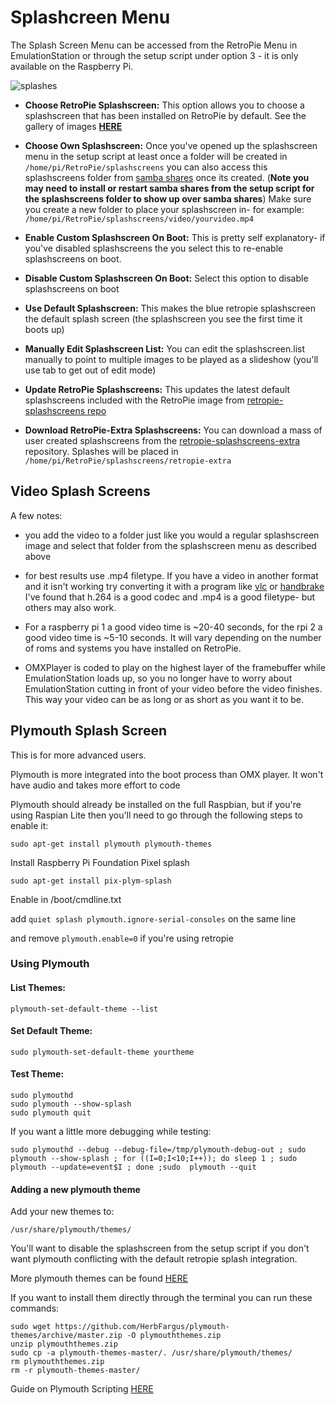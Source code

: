 # Splashcreen Menu

The Splash Screen Menu can be accessed from the RetroPie Menu in EmulationStation or through the setup script under option 3 - it is only available on the Raspberry Pi.

![splashes](https://cloud.githubusercontent.com/assets/10035308/16179686/82420dcc-362a-11e6-963d-13d4471f813e.png)

- **Choose RetroPie Splashscreen:** This option allows you to choose a splashscreen that has been installed on RetroPie by default. See the gallery of images [**HERE**](https://github.com/RetroPie/retropie-splashscreens/wiki)

- **Choose Own Splashscreen:** Once you've opened up the splashscreen menu in the setup script at least once a folder will be created in `/home/pi/RetroPie/splashscreens` you can also access this splashscreens folder from [samba shares](https://github.com/RetroPie/RetroPie-Setup/wiki/First-Installation#samba-shares-needs-an-active-internet-connection) once its created. (**Note you may need to install or restart samba shares from the setup script for the splashscreens folder to show up over samba shares**) Make sure you create a new folder to place your splashscreen in- for example:  `/home/pi/RetroPie/splashscreens/video/yourvideo.mp4`

- **Enable Custom Splashscreen On Boot:** This is pretty self explanatory- if you've disabled splashscreens the you select this to re-enable splashscreens on boot.

- **Disable Custom Splashscreen On Boot:** Select this option to disable splashscreens on boot

- **Use Default Splashscreen:** This makes the blue retropie splashscreen the default splash screen (the splashscreen you see the first time it boots up)

- **Manually Edit Splashscreen List:** You can edit the splashscreen.list manually to point to multiple images to be played as a slideshow (you'll use tab to get out of edit mode)

- **Update RetroPie Splashscreens:** This updates the latest default splashscreens included with the RetroPie image from [retropie-splashscreens repo](https://github.com/RetroPie/retropie-splashscreens)

- **Download RetroPie-Extra Splashscreens:** You can download a mass of user created splashscreens from the [retropie-splashscreens-extra](https://github.com/HerbFargus/retropie-splashscreens-extra) repository. Splashes will be placed in `/home/pi/RetroPie/splashscreens/retropie-extra`

## Video Splash Screens

A few notes:

- you add the video to a folder just like you would a regular splashscreen image and select that folder from the splashscreen menu as described above

- for best results use .mp4 filetype. If you have a video in another format and it isn't working try converting it with a program like [vlc](http://www.videolan.org/vlc/index.html) or [handbrake](https://handbrake.fr/) I've found that h.264 is a good codec and .mp4 is a good filetype- but others may also work.
 
- For a raspberry pi 1 a good video time is ~20-40 seconds, for the rpi 2 a good video time is ~5-10 seconds. It will vary depending on the number of roms and systems you have installed on RetroPie. 

- OMXPlayer is coded to play on the highest layer of the framebuffer while EmulationStation loads up, so you no longer have to worry about EmulationStation cutting in front of your video before the video finishes. This way your video can be as long or as short as you want it to be.

## Plymouth Splash Screen

This is for more advanced users.

Plymouth is more integrated into the boot process than OMX player. It won't have audio and takes more effort to code

Plymouth should already be installed on the full Raspbian, but if you're using Raspian Lite then you'll need to go through the following steps to enable it:

```
sudo apt-get install plymouth plymouth-themes
```

Install Raspberry Pi Foundation Pixel splash

```
sudo apt-get install pix-plym-splash
```

Enable in /boot/cmdline.txt

add `quiet splash plymouth.ignore-serial-consoles` on the same line

and remove `plymouth.enable=0` if you're using retropie

### Using Plymouth

#### List Themes:

```
plymouth-set-default-theme --list
```

#### Set Default Theme:

```
sudo plymouth-set-default-theme yourtheme
```

#### Test Theme:

```
sudo plymouthd
sudo plymouth --show-splash
sudo plymouth quit 
```

If you want a little more debugging while testing:
```
sudo plymouthd --debug --debug-file=/tmp/plymouth-debug-out ; sudo plymouth --show-splash ; for ((I=0;I<10;I++)); do sleep 1 ; sudo plymouth --update=event$I ; done ;sudo  plymouth --quit
```


#### Adding a new plymouth theme

Add your new themes to:

```
/usr/share/plymouth/themes/
```

You'll want to disable the splashscreen from the setup script if you don't want plymouth conflicting with the default retropie splash integration.

More plymouth themes can be found [HERE](https://github.com/HerbFargus/plymouth-themes)

If you want to install them directly through the terminal you can run these commands:

```
sudo wget https://github.com/HerbFargus/plymouth-themes/archive/master.zip -O plymouththemes.zip
unzip plymouththemes.zip
sudo cp -a plymouth-themes-master/. /usr/share/plymouth/themes/
rm plymouththemes.zip
rm -r plymouth-themes-master/
```

Guide on Plymouth Scripting [HERE](http://brej.org/blog/?p=158)